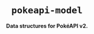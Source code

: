 <div align="center">
  <h1><code>pokeapi-model</code></h1>

  <p>
    <strong>Data structures for PokéAPI v2.</strong>
  </p>
</div>
